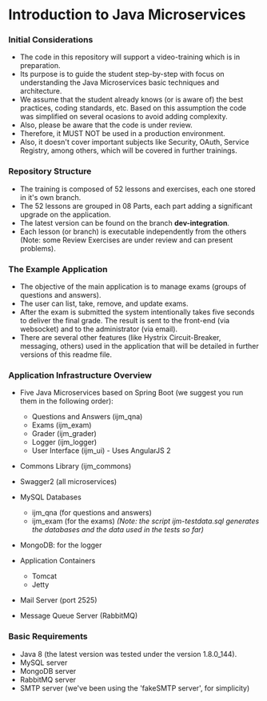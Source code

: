 # Introduction to Java Microservices

### Initial Considerations

* The code in this repository will support a video-training which is in preparation.
* Its purpose is to guide the student step-by-step with focus on understanding the Java Microservices basic techniques and architecture.
* We assume that the student already knows (or is aware of) the best practices, coding standards, etc. Based on this assumption the code was simplified on several ocasions to avoid adding complexity.
* Also, please be aware that the code is under review.
* Therefore, it MUST NOT be used in a production environment.
* Also, it doesn't cover important subjects like Security, OAuth, Service Registry, among others, which will be covered in further trainings.

### Repository Structure

* The training is composed of 52 lessons and exercises, each one stored in it's own branch.
* The 52 lessons are grouped in 08 Parts, each part adding a significant upgrade on the application.
* The latest version can be found on the branch **dev-integration**.
* Each lesson (or branch) is executable independently from the others (Note: some Review Exercises are under review and can present problems).

### The Example Application

* The objective of the main application is to manage exams (groups of questions and answers).
* The user can list, take, remove, and update exams.
* After the exam is submitted the system intentionally takes five seconds to deliver the final grade. The result is sent to the front-end (via websocket) and to the administrator (via email).
* There are several other features (like Hystrix Circuit-Breaker, messaging, others) used in the application that will be detailed in further versions of this readme file.

### Application Infrastructure Overview

* Five Java Microservices based on Spring Boot (we suggest you run them in the following order):
  * Questions and Answers (ijm_qna)
  * Exams (ijm_exam)
  * Grader (ijm_grader)
  * Logger (ijm_logger)
  * User Interface (ijm_ui) - Uses AngularJS 2

* Commons Library (ijm_commons)

* Swagger2 (all microservices)

* MySQL Databases
  * ijm_qna (for questions and answers)
  * ijm_exam (for the exams)
  *(Note: the script ijm-testdata.sql generates the databases and the data used in the tests so far)*

* MongoDB: for the logger

* Application Containers
  * Tomcat
  * Jetty

* Mail Server (port 2525)
* Message Queue Server (RabbitMQ)

### Basic Requirements

* Java 8 (the latest version was tested under the version 1.8.0_144).
* MySQL server
* MongoDB server
* RabbitMQ server
* SMTP server (we've been using the 'fakeSMTP server', for simplicity)
